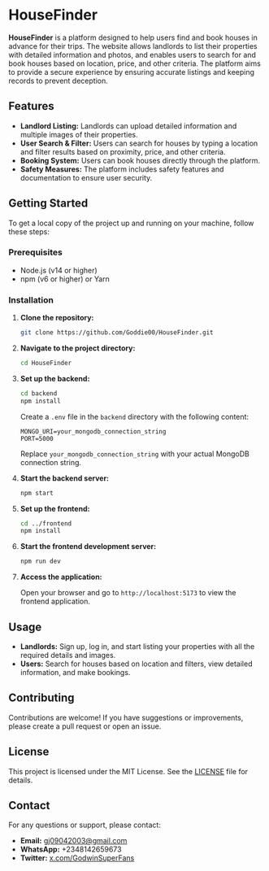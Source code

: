 # HouseFinder

**HouseFinder** is a platform designed to help users find and book houses in advance for their trips. The website allows landlords to list their properties with detailed information and photos, and enables users to search for and book houses based on location, price, and other criteria. The platform aims to provide a secure experience by ensuring accurate listings and keeping records to prevent deception.

## Features

- **Landlord Listing:** Landlords can upload detailed information and multiple images of their properties.
- **User Search & Filter:** Users can search for houses by typing a location and filter results based on proximity, price, and other criteria.
- **Booking System:** Users can book houses directly through the platform.
- **Safety Measures:** The platform includes safety features and documentation to ensure user security.

## Getting Started

To get a local copy of the project up and running on your machine, follow these steps:

### Prerequisites

- Node.js (v14 or higher)
- npm (v6 or higher) or Yarn

### Installation

1. **Clone the repository:**

   ```bash
   git clone https://github.com/Goddie00/HouseFinder.git
   ```

2. **Navigate to the project directory:**

   ```bash
   cd HouseFinder
   ```

3. **Set up the backend:**

   ```bash
   cd backend
   npm install
   ```

   Create a `.env` file in the `backend` directory with the following content:

   ```
   MONGO_URI=your_mongodb_connection_string
   PORT=5000
   ```

   Replace `your_mongodb_connection_string` with your actual MongoDB connection string.

4. **Start the backend server:**

   ```bash
   npm start
   ```

5. **Set up the frontend:**

   ```bash
   cd ../frontend
   npm install
   ```

6. **Start the frontend development server:**

   ```bash
   npm run dev
   ```

7. **Access the application:**

   Open your browser and go to `http://localhost:5173` to view the frontend application.

## Usage

- **Landlords:** Sign up, log in, and start listing your properties with all the required details and images.
- **Users:** Search for houses based on location and filters, view detailed information, and make bookings.

## Contributing

Contributions are welcome! If you have suggestions or improvements, please create a pull request or open an issue.

## License

This project is licensed under the MIT License. See the [LICENSE](LICENSE) file for details.

## Contact

For any questions or support, please contact:

- **Email:** [gj09042003@gmail.com](mailto:gj09042003@gmail.com)
- **WhatsApp:** +2348142659673
- **Twitter:** [x.com/GodwinSuperFans](https://x.com/GodwinSuperFans)
